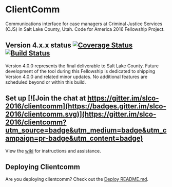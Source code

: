 # ClientComm
Communications interface for case managers at Criminal Justice Services (CJS) in Salt Lake County, Utah. Code for America 2016 Fellowship Project.

## Version 4.x.x status [![Coverage Status](https://codecov.io/gh/slco-2016/clientcomm/branch/v4/graph/badge.svg)](https://codecov.io/github/slco-2016/clientcomm/coverage.svg?branch=v4) [![Build Status](https://travis-ci.org/slco-2016/clientcomm.svg?branch=master)](https://travis-ci.org/slco-2016/clientcomm)
Version 4.0.0 represents the final deliverable to Salt Lake County. Future development of the tool during this Fellowship is dedicated to shipping Version 4.0.0 and related minor updates. No additional features are scheduled beyond or within this build.

## Set up [![Join the chat at https://gitter.im/slco-2016/clientcomm](https://badges.gitter.im/slco-2016/clientcomm.svg)](https://gitter.im/slco-2016/clientcomm?utm_source=badge&utm_medium=badge&utm_campaign=pr-badge&utm_content=badge)
View the [wiki](https://github.com/slco-2016/clientcomm/wiki) for instructions and assistance.


## Deploying Clientcomm
Are you deploying clientcomm? Check out the [Deploy README.md](/blob/master/deploy/README.md).
